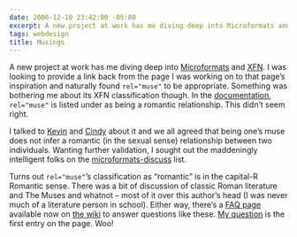 ```yaml
---
date: 2006-12-10 23:42:00 -05:00
excerpt: A new project at work has me diving deep into Microformats and XFN.
tags: webdesign
title: Musings
---
```


A new project at work has me diving deep into [Microformats](http://microformats.org/) and [XFN](http://gmpg.org/xfn/). I was looking to provide a link back from the page I was working on to that page’s inspiration and naturally found `rel="muse"` to be appropriate. Something was bothering me about its XFN classification though. In the [documentation](http://gmpg.org/xfn/11), `rel="muse"` is listed under as being a romantic relationship. This didn’t seem right.

I talked to [Kevin](http://lawver.net/) and [Cindy](http://cindyli.com/) about it and we all agreed that being one’s muse does not infer a romantic (in the sexual sense) relationship between two individuals. Wanting further validation, I sought out the maddeningly intelligent folks on the [microformats-discuss](http://microformats.org/discuss/) list.

Turns out `rel="muse"`’s classification as “romantic” is in the capital-R Romantic sense. There was a bit of discussion of classic Roman literature and The Muses and whatnot – most of it over this author’s head (I was never much of a literature person in school). Either way, there’s a [FAQ page](http://microformats.org/wiki/xfn-faq) available now on [the wiki](http://microformats.org/wiki/Main_Page) to answer questions like these. [My question](http://microformats.org/wiki/xfn-faq#Why_is_muse_in_the_romantic_category) is the first entry on the page. Woo!